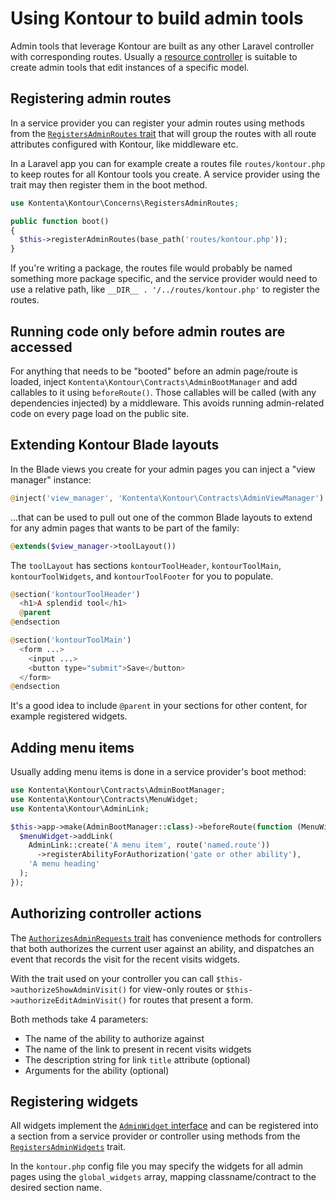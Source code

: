 # Using Kontour to build admin tools

Admin tools that leverage Kontour are built as any other Laravel controller with
corresponding routes. Usually a
[resource controller](https://laravel.com/docs/controllers#resource-controllers)
is suitable to create admin tools that edit instances of a specific model.

## Registering admin routes

In a service provider you can register your admin routes
using methods from the
[`RegistersAdminRoutes` trait](../src/Concerns/RegistersAdminRoutes.php)
that will group the routes with all route attributes configured with Kontour,
like middleware etc.

In a Laravel app you can for example create a routes file `routes/kontour.php`
to keep routes for all Kontour tools you create. A service provider using the
trait may then register them in the boot method.

```php
use Kontenta\Kontour\Concerns\RegistersAdminRoutes;

public function boot()
{
  $this->registerAdminRoutes(base_path('routes/kontour.php'));
}
```

If you're writing a package, the routes file would probably be named something
more package specific, and the service provider would need to use a relative
path, like
`__DIR__ . '/../routes/kontour.php'` to register the routes.

## Running code only before admin routes are accessed

For anything that needs to be "booted" before an admin page/route is loaded,
inject `Kontenta\Kontour\Contracts\AdminBootManager` and add callables to it
using `beforeRoute()`.
Those callables will be called (with any dependencies injected) by a middleware.
This avoids running admin-related code on every page load on the public site.

## Extending Kontour Blade layouts

In the Blade views you create for your admin pages you can inject
a "view manager" instance:

```php
@inject('view_manager', 'Kontenta\Kontour\Contracts\AdminViewManager')
```

...that can be used to pull out one of the common Blade layouts to extend for
any admin pages that wants to be part of the family:

```php
@extends($view_manager->toolLayout())
```

The `toolLayout` has sections `kontourToolHeader`, `kontourToolMain`,
`kontourToolWidgets`, and `kontourToolFooter` for you to populate.

```php
@section('kontourToolHeader')
  <h1>A splendid tool</h1>
  @parent
@endsection

@section('kontourToolMain')
  <form ...>
    <input ...>
    <button type="submit">Save</button>
  </form>
@endsection
```

It's a good idea to include `@parent` in your sections for other content,
for example registered widgets.

## Adding menu items

Usually adding menu items is done in a service provider's boot method:

```php
use Kontenta\Kontour\Contracts\AdminBootManager;
use Kontenta\Kontour\Contracts\MenuWidget;
use Kontenta\Kontour\AdminLink;

$this->app->make(AdminBootManager::class)->beforeRoute(function (MenuWidget $menuWidget) {
  $menuWidget->addLink(
    AdminLink::create('A menu item', route('named.route'))
      ->registerAbilityForAuthorization('gate or other ability'),
    'A menu heading'
  );
});
```

## Authorizing controller actions

The
[`AuthorizesAdminRequests` trait](../src/Concerns/AuthorizesAdminRequests.php)
has convenience methods for controllers that both authorizes the current user
against an ability, and dispatches an event that records the visit for the
recent visits widgets.

With the trait used on your controller you can call
`$this->authorizeShowAdminVisit()` for view-only routes or
`$this->authorizeEditAdminVisit()` for routes that present a form.

Both methods take 4 parameters:

- The name of the ability to authorize against
- The name of the link to present in recent visits widgets
- The description string for link `title` attribute (optional)
- Arguments for the ability (optional)

## Registering widgets

All widgets implement the
[`AdminWidget` interface](../src/Contracts/AdminWidget.php)
and can be registered into a section from a service provider
or controller using methods from the
[`RegistersAdminWidgets`](../src/Concerns/RegistersAdminWidgets.php)
trait.

In the `kontour.php` config file you may specify the widgets for all
admin pages using the `global_widgets` array, mapping classname/contract to the
desired section name.
